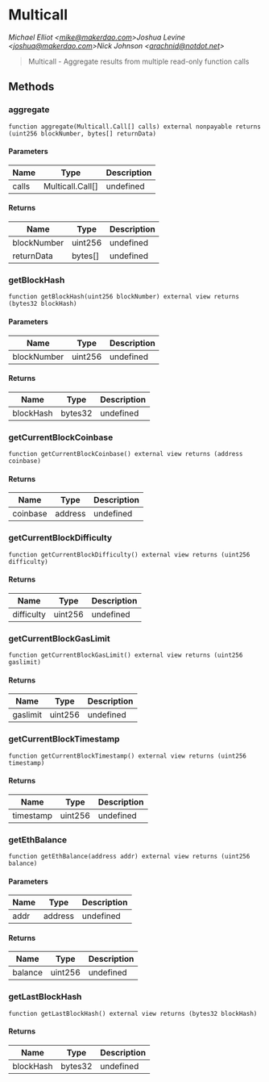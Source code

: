 # Multicall

*Michael Elliot &lt;mike@makerdao.com&gt;Joshua Levine &lt;joshua@makerdao.com&gt;Nick Johnson &lt;arachnid@notdot.net&gt;*

> Multicall - Aggregate results from multiple read-only function calls





## Methods

### aggregate

```solidity
function aggregate(Multicall.Call[] calls) external nonpayable returns (uint256 blockNumber, bytes[] returnData)
```





#### Parameters

| Name | Type | Description |
|---|---|---|
| calls | Multicall.Call[] | undefined |

#### Returns

| Name | Type | Description |
|---|---|---|
| blockNumber | uint256 | undefined |
| returnData | bytes[] | undefined |

### getBlockHash

```solidity
function getBlockHash(uint256 blockNumber) external view returns (bytes32 blockHash)
```





#### Parameters

| Name | Type | Description |
|---|---|---|
| blockNumber | uint256 | undefined |

#### Returns

| Name | Type | Description |
|---|---|---|
| blockHash | bytes32 | undefined |

### getCurrentBlockCoinbase

```solidity
function getCurrentBlockCoinbase() external view returns (address coinbase)
```






#### Returns

| Name | Type | Description |
|---|---|---|
| coinbase | address | undefined |

### getCurrentBlockDifficulty

```solidity
function getCurrentBlockDifficulty() external view returns (uint256 difficulty)
```






#### Returns

| Name | Type | Description |
|---|---|---|
| difficulty | uint256 | undefined |

### getCurrentBlockGasLimit

```solidity
function getCurrentBlockGasLimit() external view returns (uint256 gaslimit)
```






#### Returns

| Name | Type | Description |
|---|---|---|
| gaslimit | uint256 | undefined |

### getCurrentBlockTimestamp

```solidity
function getCurrentBlockTimestamp() external view returns (uint256 timestamp)
```






#### Returns

| Name | Type | Description |
|---|---|---|
| timestamp | uint256 | undefined |

### getEthBalance

```solidity
function getEthBalance(address addr) external view returns (uint256 balance)
```





#### Parameters

| Name | Type | Description |
|---|---|---|
| addr | address | undefined |

#### Returns

| Name | Type | Description |
|---|---|---|
| balance | uint256 | undefined |

### getLastBlockHash

```solidity
function getLastBlockHash() external view returns (bytes32 blockHash)
```






#### Returns

| Name | Type | Description |
|---|---|---|
| blockHash | bytes32 | undefined |




